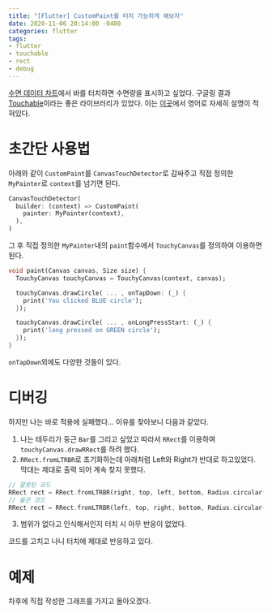 ```yaml
---
title: "[Flutter] CustomPaint를 터치 가능하게 해보자"
date: 2020-11-06 20:14:00 -0400
categories: flutter
tags:
- flutter
- touchable
- rect
- debug
---
```


[수면 데이터 차트](https://github.com/jja08111/Learning-Flutter/tree/main/Sleep-data-chart)에서 바를 터치하면 수면량을 표시하고 싶었다. 
구글링 결과 [Touchable](https://github.com/nateshmbhat/touchable)이라는 좋은 라이브러리가 있었다. 이는 [이곳](https://medium.com/flutter-community/bring-your-custompainter-paintings-to-life-in-flutter-using-touchable-c2413cd1897)에서 영어로 자세히 설명이 적혀있다. 

# 초간단 사용법 
아래와 같이 `CustomPaint`를 `CanvasTouchDetector`로 감싸주고 직접 정의한 `MyPainter`로 `context`를 넘기면 된다. 

```dart
CanvasTouchDetector(
  builder: (context) => CustomPaint(
    painter: MyPainter(context),
  ),        
)
```

그 후 직접 정의한 `MyPainter`내의 `paint`함수에서 `TouchyCanvas`를 정의하여 이용하면 된다.  
```dart
void paint(Canvas canvas, Size size) {
  TouchyCanvas touchyCanvas = TouchyCanvas(context, canvas);

  touchyCanvas.drawCircle( ... , onTapDown: (_) {
    print('You clicked BLUE circle');
  });

  touchyCanvas.drawCircle( ... , onLongPressStart: (_) {
    print('long pressed on GREEN circle');
  });
}
```
`onTapDown`외에도 다양한 것들이 있다. 

# 디버깅 
하지만 나는 바로 적용에 실패했다... 이유를 찾아보니 다음과 같았다.  

1. 나는 테두리가 둥근 `Bar`를 그리고 싶었고 따라서 `RRect`를 이용하여 `touchyCanvas.drawRRect`를 하려 했다. 
2. `RRect.fromLTRBR`로 초기화하는데 아래처럼 Left와 Right가 반대로 하고있었다. 막대는 제대로 출력 되어 계속 찾지 못했다.
```dart
// 잘못된 코드
RRect rect = RRect.fromLTRBR(right, top, left, bottom, Radius.circular(8.0));
// 옳은 코드 
RRect rect = RRect.fromLTRBR(left, top, right, bottom, Radius.circular(8.0));
```
3. 범위가 없다고 인식해서인지 터치 시 아무 반응이 없었다. 

코드를 고치고 나니 터치에 제대로 반응하고 있다.

# 예제 
차후에 직접 작성한 그래프를 가지고 돌아오겠다.
